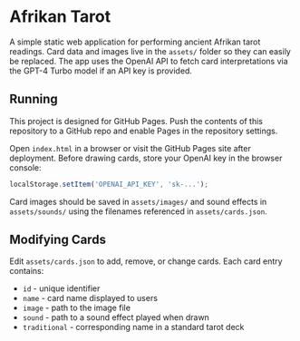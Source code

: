 # Afrikan Tarot

A simple static web application for performing ancient Afrikan tarot readings. Card data and images live in the `assets/` folder so they can easily be replaced. The app uses the OpenAI API to fetch card interpretations via the GPT-4 Turbo model if an API key is provided.

## Running

This project is designed for GitHub Pages. Push the contents of this repository to a GitHub repo and enable Pages in the repository settings.

Open `index.html` in a browser or visit the GitHub Pages site after deployment. Before drawing cards, store your OpenAI key in the browser console:

```javascript
localStorage.setItem('OPENAI_API_KEY', 'sk-...');
```

Card images should be saved in `assets/images/` and sound effects in `assets/sounds/` using the filenames referenced in `assets/cards.json`.

## Modifying Cards

Edit `assets/cards.json` to add, remove, or change cards. Each card entry contains:

- `id` - unique identifier
- `name` - card name displayed to users
- `image` - path to the image file
- `sound` - path to a sound effect played when drawn
- `traditional` - corresponding name in a standard tarot deck
